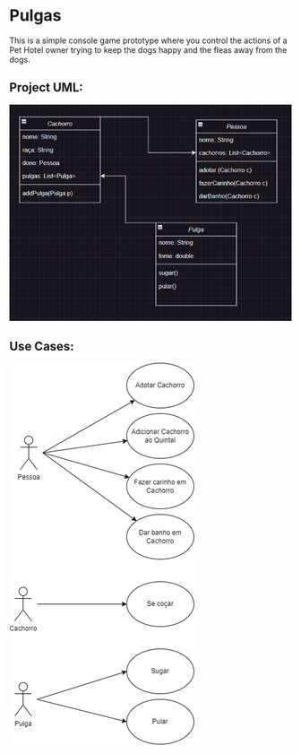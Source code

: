 
# Pulgas

This is a simple console game prototype where you control the actions of a Pet Hotel owner trying to keep the dogs happy and the fleas away from the dogs.

## Project UML:

![Project UML](./Engenharia%20de%20Software/pulgas/docs/pulgas.png)

## Use Cases:

![Project UML](./Engenharia%20de%20Software/pulgas/docs/pulgas_use_cases.png)
